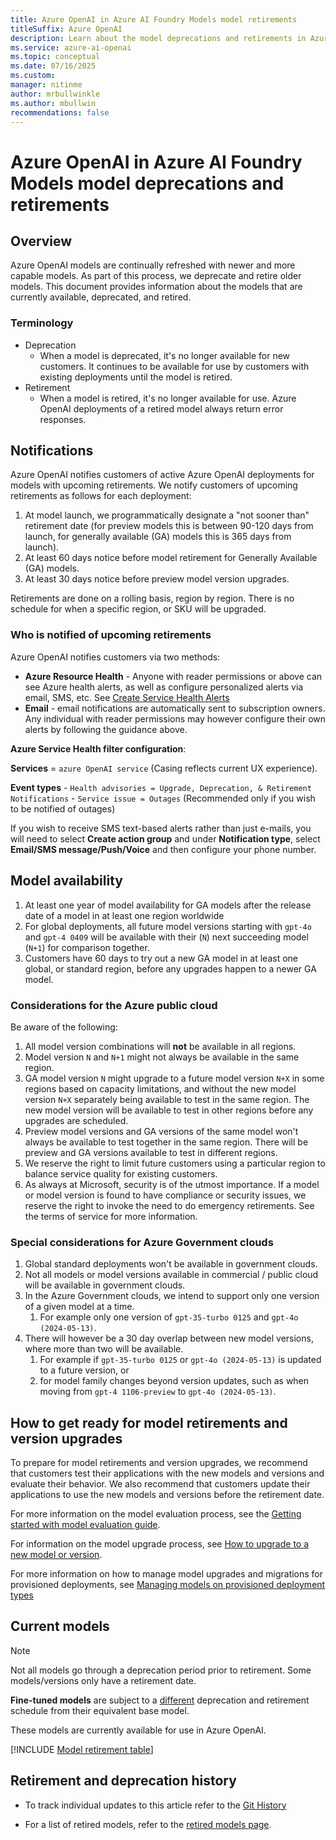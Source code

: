 ```yaml
---
title: Azure OpenAI in Azure AI Foundry Models model retirements
titleSuffix: Azure OpenAI
description: Learn about the model deprecations and retirements in Azure OpenAI.
ms.service: azure-ai-openai
ms.topic: conceptual
ms.date: 07/16/2025
ms.custom: 
manager: nitinme
author: mrbullwinkle
ms.author: mbullwin 
recommendations: false
---
```


# Azure OpenAI in Azure AI Foundry Models model deprecations and retirements

## Overview

Azure OpenAI models are continually refreshed with newer and more capable models. As part of this process, we deprecate and retire older models. This document provides information about the models that are currently available, deprecated, and retired.

### Terminology

* Deprecation
	* When a model is deprecated, it's no longer available for new customers. It continues to be available for use by customers with existing deployments until the model is retired.
* Retirement
	* When a model is retired, it's no longer available for use. Azure OpenAI deployments of a retired model always return error responses.

## Notifications

Azure OpenAI notifies customers of active Azure OpenAI deployments for models with upcoming retirements. We notify customers of upcoming retirements as follows for each deployment:

1. At model launch, we programmatically designate a "not sooner than" retirement date (for preview models this is between 90-120 days from launch, for generally available (GA) models this is 365 days from launch).
2. At least 60 days notice before model retirement for Generally Available (GA) models.
3. At least 30 days notice before preview model version upgrades.

Retirements are done on a rolling basis, region by region. There is no schedule for when a specific region, or SKU will be upgraded.

### Who is notified of upcoming retirements

Azure OpenAI notifies customers via two methods:
- **Azure Resource Health** - Anyone with reader permissions or above can see Azure health alerts, as well as configure personalized alerts via email, SMS, etc. See [Create Service Health Alerts](/azure/service-health/alerts-activity-log-service-notifications-portal)
- **Email** - email notifications are automatically sent to subscription owners. Any individual with reader permissions may however configure their own alerts by following the guidance above.

**Azure Service Health filter configuration**:

**Services** = `azure OpenAI service` (Casing reflects current UX experience).

**Event types**
    - `Health advisories = Upgrade, Deprecation, & Retirement Notifications`
    - `Service issue = Outages` (Recommended only if you wish to be notified of outages)

If you wish to receive SMS text-based alerts rather than just e-mails, you will need to select **Create action group** and under **Notification type**, select **Email/SMS message/Push/Voice** and then configure your phone number.

## Model availability

1. At least one year of model availability for GA models after the release date of a model in at least one region worldwide
2. For global deployments, all future model versions starting with `gpt-4o` and `gpt-4 0409` will be available with their (`N`) next succeeding model (`N+1`) for comparison together. 
1. Customers have 60 days to try out a new GA model in at least one global, or standard region, before any upgrades happen to a newer GA model.  

### Considerations for the Azure public cloud

Be aware of the following: 

1. All model version combinations will **not** be available in all regions.
2. Model version `N` and `N+1` might not always be available in the same region. 
3. GA model version `N` might upgrade to a future model version `N+X` in some regions based on capacity limitations, and without the new model version `N+X` separately being available to test in the same region. The new model version will be available to test in other regions before any upgrades are scheduled.   
4. Preview model versions and GA versions of the same model won't always be available to test together in the same region. There will be preview and GA versions available to test in different regions. 
5.	We reserve the right to limit future customers using a particular region to balance service quality for existing customers.
6.	As always at Microsoft, security is of the utmost importance. If a model or model version is found to have compliance or security issues, we reserve the right to invoke the need to do emergency retirements. See the terms of service for more information.

### Special considerations for Azure Government clouds

1.	Global standard deployments won't be available in government clouds.
2.	Not all models or model versions available in commercial / public cloud will be available in government clouds.
3.	In the Azure Government clouds, we intend to support only one version of a given model at a time.
    1. For example only one version of `gpt-35-turbo 0125` and `gpt-4o (2024-05-13)`.
4.	There will however be a 30 day overlap between new model versions, where more than two will be available.
    1. For example if `gpt-35-turbo 0125` or `gpt-4o (2024-05-13)` is updated to a future version, or
    2. for model family changes beyond version updates, such as when moving from `gpt-4 1106-preview` to `gpt-4o (2024-05-13)`. 

## How to get ready for model retirements and version upgrades

To prepare for model retirements and version upgrades, we recommend that customers test their applications with the new models and versions and evaluate their behavior. We also recommend that customers update their applications to use the new models and versions before the retirement date.

For more information on the model evaluation process, see the [Getting started with model evaluation guide](https://techcommunity.microsoft.com/t5/ai-azure-ai-services-blog/how-to-evaluate-amp-upgrade-model-versions-in-the-azure-openai/ba-p/4218880).

For information on the model upgrade process, see [How to upgrade to a new model or version](./model-versions.md).

For more information on how to manage model upgrades and migrations for provisioned deployments, see [Managing models on provisioned deployment types](../how-to/working-with-models.md#managing-models-on-provisioned-deployment-types)

## Current models

> [!NOTE]
> Not all models go through a deprecation period prior to retirement. Some models/versions only have a retirement date.
>
> **Fine-tuned models** are subject to a [different](#fine-tuned-models) deprecation and retirement schedule from their equivalent base model.

These models are currently available for use in Azure OpenAI.

[!INCLUDE [Model retirement table](../includes/retirement/models.md)]

## Retirement and deprecation history

- To track individual updates to this article refer to the [Git History](https://github.com/MicrosoftDocs/azure-ai-docs/commits/main/articles/ai-foundry/openai/includes/retirement/models.md)

- For a list of retired models, refer to the [retired models page](./legacy-models.md).
